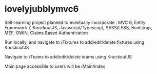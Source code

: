 # lovelyjubblymvc6

Self-learning project planned to eventually incorporate : 
MVC 6, Entity Framework 7, KnockoutJS, Javascript/Typescript, SASS/LESS, Bootstrap, MEF, OWIN, Claims Based Authentication

Run locally, and navigate to /Fixtures to add/edit/delete fixtures using KnockoutJS

Navigate to /Teams to add/edit/delete teams using KnockoutJS

Main page accessible to users will be /Main/Index
